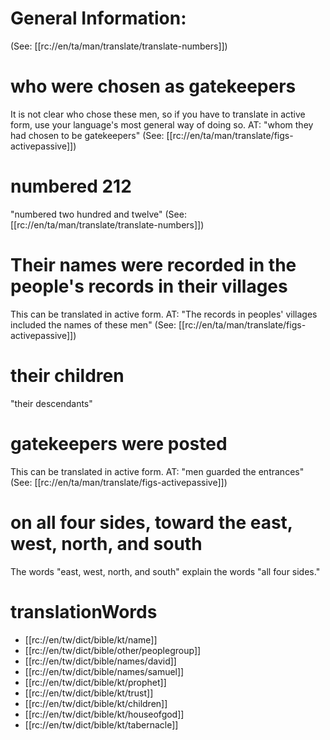 # General Information:

(See: [[rc://en/ta/man/translate/translate-numbers]])

# who were chosen as gatekeepers

It is not clear who chose these men, so if you have to translate in active form, use your language's most general way of doing so. AT: "whom they had chosen to be gatekeepers" (See: [[rc://en/ta/man/translate/figs-activepassive]])

# numbered 212

"numbered two hundred and twelve" (See: [[rc://en/ta/man/translate/translate-numbers]])

# Their names were recorded in the people's records in their villages

This can be translated in active form. AT: "The records in peoples' villages included the names of these men" (See: [[rc://en/ta/man/translate/figs-activepassive]])

# their children

"their descendants"

# gatekeepers were posted

This can be translated in active form. AT: "men guarded the entrances" (See: [[rc://en/ta/man/translate/figs-activepassive]])

# on all four sides, toward the east, west, north, and south

The words "east, west, north, and south" explain the words "all four sides."

# translationWords

* [[rc://en/tw/dict/bible/kt/name]]
* [[rc://en/tw/dict/bible/other/peoplegroup]]
* [[rc://en/tw/dict/bible/names/david]]
* [[rc://en/tw/dict/bible/names/samuel]]
* [[rc://en/tw/dict/bible/kt/prophet]]
* [[rc://en/tw/dict/bible/kt/trust]]
* [[rc://en/tw/dict/bible/kt/children]]
* [[rc://en/tw/dict/bible/kt/houseofgod]]
* [[rc://en/tw/dict/bible/kt/tabernacle]]
